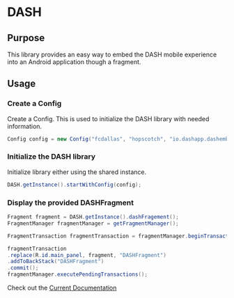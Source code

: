 # DASH

## Purpose

This library provides an easy way to embed the DASH mobile experience into an Android application though a fragment.

## Usage

### Create a Config

Create a Config. This is used to initialize the DASH library with needed information.

```java
Config config = new Config("fcdallas", "hopscotch", "io.dashapp.dashembedexample");
```
### Initialize the DASH library

Initialize library either using the shared instance.

```java
DASH.getInstance().startWithConfig(config);
```

### Display the provided DASHFragment

```java
Fragment fragment = DASH.getInstance().dashFragement();
FragmentManager fragmentManager = getFragmentManager();

FragmentTransaction fragmentTransaction = fragmentManager.beginTransaction();

fragmentTransaction
.replace(R.id.main_panel, fragment, "DASHFragment")
.addToBackStack("DASHFragment")
.commit();
fragmentManager.executePendingTransactions();
```

Check out the [Current Documentation](https://bitbucket.org/dashdev/dash-embed-android/raw/7343d6062f5d4b4508be739a56ca81c82adc574c/Documentation/DASHAuctions_V1.pdf)
